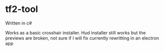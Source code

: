 # tf2-tool
Written in c#

Works as a basic crosshair installer. Hud installer still works but the previews are broken, not sure if I will fix currently rewritting in an electron app
